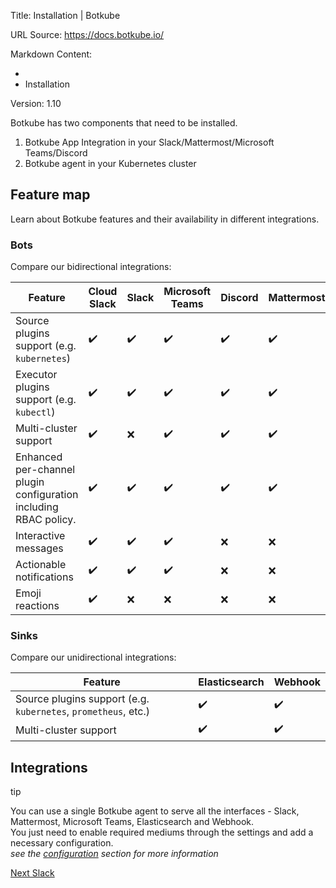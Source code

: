 Title: Installation | Botkube

URL Source: https://docs.botkube.io/

Markdown Content:
*   [](https://docs.botkube.io/)
*   Installation

Version: 1.10

Botkube has two components that need to be installed.

1.  Botkube App Integration in your Slack/Mattermost/Microsoft Teams/Discord
2.  Botkube agent in your Kubernetes cluster

Feature map[​](#feature-map"DirectlinktoFeaturemap")
---------------------------------------------------------

Learn about Botkube features and their availability in different integrations.

### Bots[​](#bots"DirectlinktoBots")

Compare our bidirectional integrations:

| Feature | Cloud Slack | Slack | Microsoft Teams | Discord | Mattermost |
| --- | --- | --- | --- | --- | --- |
| Source plugins support (e.g. `kubernetes`) | ✔️ | ✔️ | ✔️ | ✔️ | ✔️ |
| Executor plugins support (e.g. `kubectl`) | ✔️ | ✔️ | ✔️ | ✔️ | ✔️ |
| Multi-cluster support | ✔️ | ❌ | ✔️ | ✔️ | ✔️ |
| Enhanced per-channel plugin configuration including RBAC policy. | ✔️ | ✔️ | ✔️ | ✔️ | ✔️ |
| Interactive messages | ✔️ | ✔️ | ✔️ | ❌ | ❌ |
| Actionable notifications | ✔️ | ✔️ | ✔️ | ❌ | ❌ |
| Emoji reactions | ✔️ | ❌ | ❌ | ❌ | ❌ |

### Sinks[​](#sinks"DirectlinktoSinks")

Compare our unidirectional integrations:

| Feature | Elasticsearch | Webhook |
| --- | --- | --- |
| Source plugins support (e.g. `kubernetes`, `prometheus`, etc.) | ✔️ | ✔️ |
| Multi-cluster support | ✔️ | ✔️ |

Integrations[​](#integrations"DirectlinktoIntegrations")
------------------------------------------------------------

tip

You can use a single Botkube agent to serve all the interfaces - Slack, Mattermost, Microsoft Teams, Elasticsearch and Webhook.  
You just need to enable required mediums through the settings and add a necessary configuration.  
_see the [configuration](https://docs.botkube.io/configuration) section for more information_

[Next Slack](https://docs.botkube.io/installation/socketslack)
